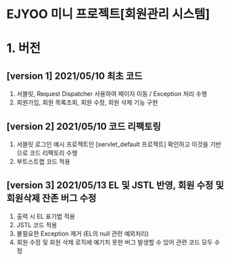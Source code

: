 EJYOO 미니 프로젝트[회원관리 시스템]
======================

# 1. 버전
## [version 1] 2021/05/10 최초 코드
1. 서블릿, Request Dispatcher 사용하여 페이지 이동 / Exception 처리 수행
2. 회원가입, 회원 목록조회, 회원 수정, 회원 삭제 기능 구현

## [version 2] 2021/05/10 코드 리팩토링
1. 서블릿 로그인 예시 프로젝트인 [servlet_default 프로젝트] 확인하고 이것을 기반으로 코드 리팩토리 수행
2. 부트스트랩 코드 적용

## [version 3] 2021/05/13 EL 및 JSTL 반영, 회원 수정 및 회원삭제 잔존 버그 수정
1. 출력 시 EL 표기법 적용
2. JSTL 코드 적용
3. 불필요한 Exception 제거 (EL의 null 관련 예외처리)
4. 회원 수정 및 회원 삭제 로직에 예기치 못한 버그 발생할 수 있어 관련 코드 모두 수정
